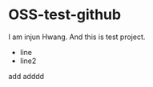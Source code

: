 # OSS-test-github
I am injun Hwang.
And this is test project.

* line
* line2

add
adddd

   
     

